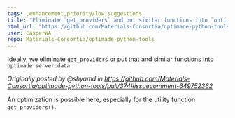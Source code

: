 ```yaml
---
tags: ,enhancement,priority/low,suggestions
title: "Eliminate `get_providers` and put similar functions into `optimade.server.data`"
html_url: "https://github.com/Materials-Consortia/optimade-python-tools/issues/375"
user: CasperWA
repo: Materials-Consortia/optimade-python-tools
---
```


Ideally, we eliminate `get_providers` or put that and similar functions into `optimade.server.data`

_Originally posted by @shyamd in https://github.com/Materials-Consortia/optimade-python-tools/pull/374#issuecomment-649752362_

An optimization is possible here, especially for the utility function `get_providers()`.